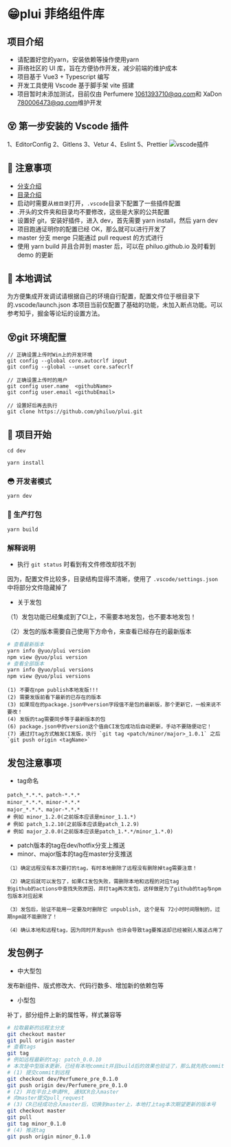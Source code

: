 # 😁plui 菲络组件库

## 项目介绍

- 请配置好您的yarn，安装依赖等操作使用yarn
- 菲络社区的 UI 库，旨在方便协作开发，减少前端的维护成本
- 项目基于 Vue3 + Typescript 编写
- 开发工具使用 Vscode 基于脚手架 vite 搭建
- 项目暂时未添加测试，目前仅由 Perfumere <1061393710@qq.com>和 XaDon <780006473@qq.com>维护开发

## 😵 第一步安装的 Vscode 插件

1、EditorConfig 2、Gitlens 3、Vetur 4、Eslint 5、Prettier
![vscode插件](http://image.plog.top/plugins.png?imageView2/0/format/webp/q/75)

## 👀 注意事项

- [分支介绍](./BRANCH.md)
- [目录介绍](./CATALOG.md)
- 启动时需要从`根目录`打开，`.vscode`目录下配置了一些插件配置
- .开头的文件夹和目录均不要修改，这些是大家的公共配置
- 设置好 git，安装好插件，进入 dev，首先需要 yarn install，然后 yarn dev
- 项目跑通证明你的配置已经 OK，那么就可以进行开发了
- master 分支 merge 只能通过 pull request 的方式进行
- 使用 yarn build 并且合并到 master 后，可以在 philuo.github.io 及时看到 demo 的更新

## 🐞 本地调试

为方便集成开发调试请根据自己的环境自行配置，配置文件位于根目录下的.vscode/launch.json
本项目当前仅配置了基础的功能，未加入断点功能。可以参考知乎，掘金等论坛的设置方法。

## 😵git 环境配置

```
// 正确设置上传时Win上的开发环境
git config --global core.autocrlf input
git config --global --unset core.safecrlf

// 正确设置上传时的用户
git config user.name  <githubName>
git config user.email <githubEmail>

// 设置好后再去执行
git clone https://github.com/philuo/plui.git
```

## 🤪 项目开始

```
cd dev

yarn install
```

### 😳 开发者模式

```
yarn dev
```

### 😬 生产打包

```
yarn build
```

### 解释说明
- 执行 `git status` 时看到有文件修改却找不到

因为，配置文件比较多，目录结构显得不清晰，使用了 `.vscode/settings.json` 中将部分文件隐藏掉了

- 关于发包

（1）发包功能已经集成到了CI上，不需要本地发包，也不要本地发包！

（2）发包的版本需要自己使用下方命令，来查看已经存在的最新版本

```bash
# 查看最新版本
yarn info @yuo/plui version
npm view @yuo/plui version
# 查看全部版本
yarn info @yuo/plui versions
npm view @yuo/plui versions
```

```
(1) 不要在npm publish本地发版!!!
(2) 需要发版前看下最新的已存在的版本
(3) 如果现在的package.json中version字段值不是包的最新版，那个更新它，一般来说不要改！
(4) 发版的tag需要同步等于最新版本的包
(6) package.json中的version这个值由CI发包成功后自动更新，手动不要随便动它！
(7) 通过打tag方式触发CI发版，执行 `git tag <patch/minor/major>_1.0.1` 之后 `git push origin <tagName>`
```

## 发包注意事项

- tag命名
```
patch_*.*.*、patch-*.*.*
minor_*.*.*、minor-*.*.*
major_*.*.*、major-*.*.*
# 例如 minor_1.2.0(之前版本应该是minor_1.1.*)
# 例如 patch_1.2.10(之前版本应该是patch_1.2.9)
# 例如 major_2.0.0(之前版本应该是patch_1.*.*/minor_1.*.0)
```

- patch版本的tag在dev/hotfix分支上推送
- minor、major版本的tag在master分支推送

```
（1）确定远程没有本次要打的tag，有时本地删除了远程没有删除掉tag需要注意！

（2）确定后就可以发包了，如果CI发包失败，需删除本地和远程的对应tag
到github的actions中查找失败原因，并打tag再次发包，这样做是为了github的tag与npm包版本对应起来

（3）发包后，验证不能用一定要及时删除它 unpublish, 这个是有 72小时时间限制的，过期npm就不能删除了！

（4）确认本地和远程tag，因为同时开发push 也许会导致tag要推送却已经被别人推送占用了
```

## 发包例子

- 中大型包

发布新组件、版式修改大、代码行数多、增加新的依赖包等

- 小型包

补丁，部分组件上新的属性等，样式兼容等

```bash
# 拉取最新的远程主分支
git checkout master
git pull origin master
# 查看tags
git tag
# 例如远程最新的tag: patch_0.0.10
# 本次是中型版本更新，已经有本地commit并且build后的效果也验证了，那么就先把commit推到远程
# (1) 提交commit到远程
git checkout dev/Perfumere_pre_0.1.0
git push origin dev/Perfumere_pre_0.1.0
# (2) 并在平台上申请PR, 通知CR合入master
# 向master提交pull_request
# (3) CR已经成功合入master后，切换到master上，本地打上tag本次期望更新的版本号
git checkout master
git pull
git tag minor_0.1.0
# (4) 推送tag
git push origin minor_0.1.0
```
